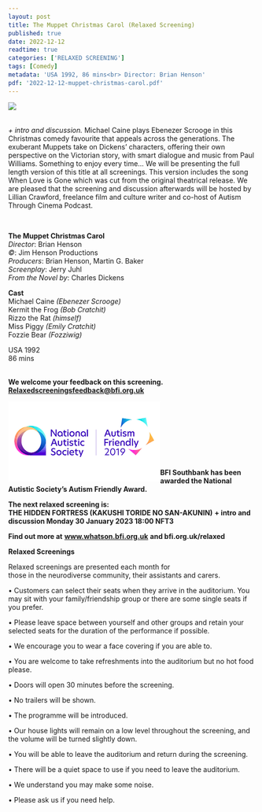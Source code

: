 ```yaml
---
layout: post
title: The Muppet Christmas Carol (Relaxed Screening)
published: true
date: 2022-12-12
readtime: true
categories: ['RELAXED SCREENING']
tags: [Comedy]
metadata: 'USA 1992, 86 mins<br> Director: Brian Henson'
pdf: '2022-12-12-muppet-christmas-carol.pdf'
---
```


<img style="float: left;" src="/img/muppet-christmas-carol-relaxed.jpeg"><br><br>

_+ intro and discussion._
Michael Caine plays Ebenezer Scrooge in this Christmas comedy favourite that appeals across the generations. The exuberant Muppets take on Dickens’ characters, offering their own perspective on the Victorian story, with smart dialogue and music from Paul Williams. Something to enjoy every time...
We will be presenting the full length version of this title at all screenings. This version includes the song When Love is Gone which was cut from the original theatrical release.
We are pleased that the screening and discussion afterwards will be hosted by Lillian Crawford, freelance film and culture writer and co-host of Autism Through Cinema Podcast. 

<br>

**The Muppet Christmas Carol**  
_Director_: Brian Henson  
_©_: Jim Henson Productions  
_Producers_: Brian Henson, Martin G. Baker  
_Screenplay_: Jerry Juhl  
_From the Novel by_: Charles Dickens  

**Cast**  
Michael Caine _(Ebenezer Scrooge)_  
Kermit the Frog _(Bob Cratchit)_  
Rizzo the Rat _(himself)_  
Miss Piggy _(Emily Cratchit)_  
Fozzie Bear _(Fozziwig)_  

USA 1992  
86 mins  
<br>

**We welcome your feedback on this screening. Relaxedscreeningsfeedback@bfi.org.uk**


<img style="float: left;" src="/img/autistic_society.png"><br><br><br><br><br><br><br><br>
**BFI Southbank has been awarded the National Autistic Society’s Autism Friendly Award.**


**The next relaxed screening is:**<br>
**THE HIDDEN FORTRESS (KAKUSHI TORIDE NO SAN-AKUNIN)**
**+ intro and discussion
Monday 30 January 2023 18:00 NFT3**



**Find out more at**
**www.whatson.bfi.org.uk**
**and bfi.org.uk/relaxed**

**Relaxed Screenings**<br>

Relaxed screenings are presented each month for  
those in the neurodiverse community, their assistants and carers.

• Customers can select their seats when they arrive in the auditorium. You may sit with your family/friendship group or there are some single seats if you prefer.

• Please leave space between yourself and other groups and retain your selected seats for the duration of the performance if possible.

• We encourage you to wear a face covering if you are  able to.

• You are welcome to take refreshments into the auditorium but no hot food please.

• Doors will open 30 minutes before the screening.

• No trailers will be shown.

• The programme will be introduced.

• Our house lights will remain on a low level throughout the screening, and the volume will be turned slightly down.

• You will be able to leave the auditorium and return during the screening.

• There will be a quiet space to use if you need to leave the auditorium.

• We understand you may make some noise.

• Please ask us if you need help.





<!--stackedit_data:
eyJoaXN0b3J5IjpbLTgzOTg1ODg5OF19
-->
